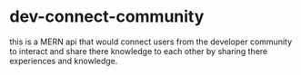 # dev-connect-community
this is a MERN api that would connect users from the developer community to interact and share there knowledge to each other by sharing
there experiences and knowledge.
